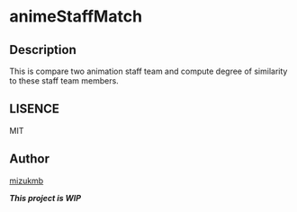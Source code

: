 # animeStaffMatch
## Description
This is compare two animation staff team and compute degree of similarity to these staff team members.

## LISENCE
MIT

## Author
[mizukmb](https://twitter.com/mizukmb/)

***This project is WIP***
